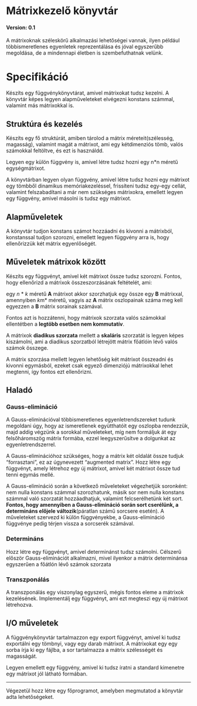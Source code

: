 # Mátrixkezelő könyvtár

#### Version: 0.1

A mátrixoknak széleskörű alkalmazási lehetőségei vannak, ilyen például többismeretlenes egyenletek reprezentálása és jóval egyszerűbb megoldása, de a mindennapi életben is szembefuthatnak velünk.

# Specifikáció

Készíts egy függvénykönyvtárat, amivel mátrixokat tudsz kezelni. A könyvtár képes legyen alapműveleteket elvégezni konstans számmal, valamint más mátrixokkal is.

## Struktúra és kezelés

Készíts egy fő struktúrát, amiben tárolod a mátrix méreteit(szélesség, magasság), valamint magát a mátrixot, ami egy kétdimenziós tömb, valós számokkal feltöltve, és ezt is használdd.

Legyen egy külön függvény is, amivel létre tudsz hozni egy n\*n méretű egységmátrixot.

A könyvtárban legyen olyan függvény, amivel létre tudsz hozni egy mátrixot egy tömbből dinamikus memóriakezeléssel, frissíteni tudsz egy-egy cellát, valamint felszabadítani a már nem szükséges mátrixokra, emellett legyen egy függvény, amivel másolni is tudsz egy mátrixot.

## Alapműveletek

A könyvtár tudjon konstans számot hozzáadni és kivonni a mátrixból, konstanssal tudjon szorozni, emellett legyen függvény arra is, hogy ellenőrizzük két mátrix egyenlőségét.

## Műveletek mátrixok között

Készíts egy függvényt, amivel két mátrixot össze tudsz szorozni. Fontos, hogy ellenőrizd a mátrixok összeszorzásának feltételét, ami:

<aside>

egy _n_ \* _k_ méretű **A** mátrixot akkor szorzhatjuk egy össze egy **B** mátrixxal, amennyiben *k*m\* méretű, vagyis az **A** mátrix oszlopainak száma meg kell egyezzen a **B** mátrix sorainak számával.

</aside>

Fontos azt is hozzátenni, hogy mátrixok szorzata valós számokkal ellentétben a **legtöbb esetben nem kommutatív**.

A mátrixok **diadikus szorzata** mellett a **skaláris** szorzatát is legyen képes kiszámolni, ami a diadikus szorzatból létrejött mátrix főátlóin lévő valós számok összege.

A mátrix szorzása mellett legyen lehetőség két mátrixot összeadni és kivonni egymásból, ezeket csak egyező dimenziójú mátrixokkal lehet megtenni, így fontos ezt ellenőrizni.

## Haladó

### Gauss-elimináció

A Gauss-eliminációval többismeretlenes egyenletrendszereket tudunk megoldani úgy, hogy az ismeretlenek együtthatóit egy oszlopba rendezzük, majd addig végzünk a sorokkal műveleteket, míg nem formáljuk át egy felsőháromszög mátrix formába, ezzel leegyszerűsítve a dolgunkat az egyenletrendszerrel.

A Gauss-eliminációhoz szükséges, hogy a mátrix két oldalát össze tudjuk “forrasztani”, ez az úgynevezett “augmented matrix”. Hozz létre egy függvényt, amely létrehoz egy új mátrixot, amivel két mátrixot össze tud tenni egymás mellé.

A Gauss-elimináció során a következő műveleteket végezhetjük soronként: nem nulla konstans számmal szorozhatunk, másik sor nem nulla konstans számmal való szorzatát hozzáadhatjuk, valamint felcserélhetünk két sort. **Fontos, hogy amennyiben a Gauss-elimináció során sort cserélünk, a determináns előjele változik**(páratlan számű sorcsere esetén). A műveleteket szervezd ki külön függvényekbe, a Gauss-elimináció függvénye pedig térjen vissza a sorcserék számával.

### Determináns

Hozz létre egy függvényt, amivel determinánst tudsz számolni. Célszerű először Gauss-eliminációt alkalmazni, mivel ilyenkor a mátrix determinánsa egyszerűen a főátlón lévő számok szorzata

### Transzponálás

A transzponálás egy viszonylag egyszerű, mégis fontos eleme a mátrixok kezelésének. Implementálj egy függvényt, ami ezt megteszi egy új mátrixot létrehozva.

## I/O műveletek

A függvénykönyvtár tartalmazzon egy export függvényt, amivel ki tudsz exportálni egy tömbnyi, vagy egy darab mátrixot. A mátrixokat egy egy sorba írja ki egy fájlba, a sor tartalmazza a mátrix szélességét és magasságát.

Legyen emellett egy függvény, amivel ki tudsz íratni a standard kimenetre egy mátrixot jól látható formában.

---

Végezetül hozz létre egy főprogramot, amelyben megmutatod a könyvtár adta lehetőségeket.
